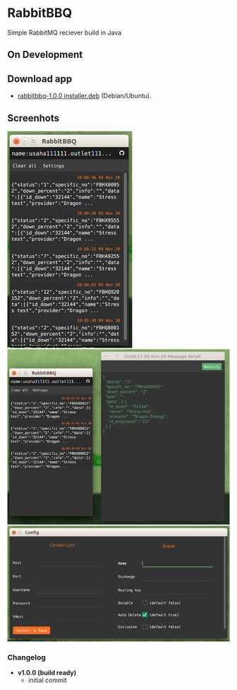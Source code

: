 # RabbitBBQ
  Simple RabbitMQ reciever build in Java

## On Development

## Download app 
  - [rabbitbbq-1.0.0 installer.deb](https://github.com/rizalmf/RabbitBBQ/blob/master/out/rabbitbbq-1.0.0%20installer.deb) (Debian/Ubuntu).

## Screenhots
![1](1.png)
![2](2.png)
![3](3.png)

### Changelog
- **v1.0.0 (build ready)**
   - initial commit
